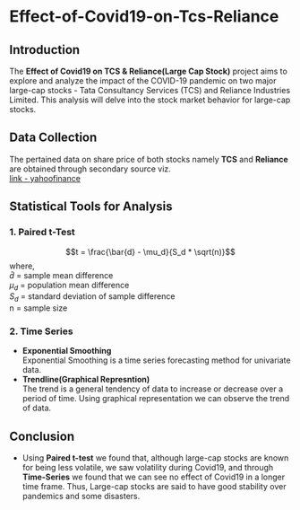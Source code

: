 # Effect-of-Covid19-on-Tcs-Reliance
## Introduction
The **Effect of Covid19 on TCS & Reliance(Large Cap Stock)** project aims to explore and analyze the impact of the COVID-19 pandemic on two major large-cap stocks - Tata Consultancy Services (TCS) and Reliance Industries Limited. This analysis will delve into the stock market behavior for large-cap stocks.

## Data Collection
   The pertained data on share price of both stocks namely **TCS** and **Reliance** are obtained through secondary source viz. <br> [link - yahoofinance](https://www.yahoofinance.com) 

## Statistical Tools for Analysis
### 1. **Paired t-Test** <br>
   $$t =   \frac{\bar{d} - \mu_d}{S_d * \sqrt(n)}$$
   where,<br>
         $\bar{d}$ = sample mean difference<br>
         $\mu_d$ = population mean difference<br>
         $S_d$ = standard deviation of sample difference<br>
         n = sample size<br>
### 2. **Time Series** <br>
  - **Exponential Smoothing** <br>
      Exponential Smoothing is a time series forecasting method for univariate data.
  - **Trendline(Graphical Represntion)** <br>
      The trend is a general tendency of data to increase or decrease over a period of time. Using graphical representation we can observe the trend of data.

## Conclusion
   - Using **Paired t-test** we found that, although large-cap stocks are known for being less volatile, we saw volatility during Covid19, and through **Time-Series** we found that we can see no effect of Covid19 in a longer time frame. Thus, Large-cap stocks are said to have good stability over pandemics and some disasters.
           


